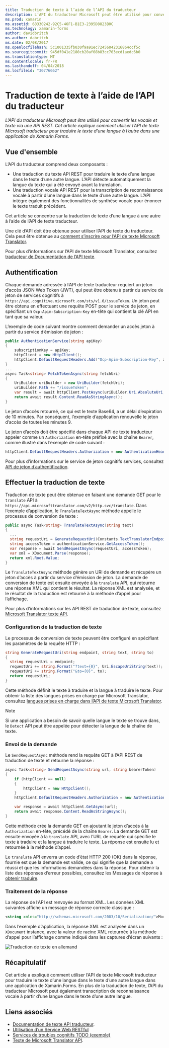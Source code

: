 ```yaml
---
title: Traduction de texte à l’aide de l’API du traducteur
description: L’API du traducteur Microsoft peut être utilisé pour convertir les vocale et texte via une API REST. Cet article explique comment utiliser l’API de texte Microsoft traducteur pour traduire le texte d’une langue à l’autre dans une application de Xamarin.Forms.
ms.prod: xamarin
ms.assetid: 68330242-92C5-46F1-B1E3-2395D8823B0C
ms.technology: xamarin-forms
author: davidbritch
ms.author: dabritch
ms.date: 02/08/2017
ms.openlocfilehash: 5c1001335fb030f9a91ec72456042316864ccf5c
ms.sourcegitcommit: 945df041e2180cb20af08b83cc703ecd1aedc6b0
ms.translationtype: MT
ms.contentlocale: fr-FR
ms.lasthandoff: 04/04/2018
ms.locfileid: "30776662"
---
```

# <a name="text-translation-using-the-translator-api"></a>Traduction de texte à l’aide de l’API du traducteur

_L’API du traducteur Microsoft peut être utilisé pour convertir les vocale et texte via une API REST. Cet article explique comment utiliser l’API de texte Microsoft traducteur pour traduire le texte d’une langue à l’autre dans une application de Xamarin.Forms._

## <a name="overview"></a>Vue d'ensemble

L’API du traducteur comprend deux composants :

- Une traduction du texte API REST pour traduire le texte d’une langue dans le texte d’une autre langue. L’API détecte automatiquement la langue du texte qui a été envoyé avant la translation.
- Une traduction vocale API REST pour la transcription de reconnaissance vocale à partir d’une langue dans le texte d’une autre langue. L’API intègre également des fonctionnalités de synthèse vocale pour énoncer le texte traduit précédent.

Cet article se concentre sur la traduction de texte d’une langue à une autre à l’aide de l’API de texte traducteur.

Une clé d’API doit être obtenue pour utiliser l’API de texte du traducteur. Cela peut être obtenue au [comment s’inscrire pour l’API de texte Microsoft Translator](/azure/cognitive-services/translator/translator-text-how-to-signup/).

Pour plus d’informations sur l’API de texte Microsoft Translator, consultez [traducteur de Documentation de l’API texte](/azure/cognitive-services/translator/).

## <a name="authentication"></a>Authentification

Chaque demande adressée à l’API de texte traducteur requiert un jeton d’accès JSON Web Token (JWT), qui peut être obtenu à partir du service de jeton de services cognitifs à `https://api.cognitive.microsoft.com/sts/v1.0/issueToken`. Un jeton peut être obtenu en effectuant une requête POST pour le service de jeton, en spécifiant un `Ocp-Apim-Subscription-Key` en-tête qui contient la clé API en tant que sa valeur.

L’exemple de code suivant montre comment demander un accès jeton à partir du service d’émission de jeton :

```csharp
public AuthenticationService(string apiKey)
{
    subscriptionKey = apiKey;
    httpClient = new HttpClient();
    httpClient.DefaultRequestHeaders.Add("Ocp-Apim-Subscription-Key", apiKey);
}
...
async Task<string> FetchTokenAsync(string fetchUri)
{
    UriBuilder uriBuilder = new UriBuilder(fetchUri);
    uriBuilder.Path += "/issueToken";
    var result = await httpClient.PostAsync(uriBuilder.Uri.AbsoluteUri, null);
    return await result.Content.ReadAsStringAsync();
}
```

Le jeton d’accès retourné, ce qui est le texte Base64, a un délai d’expiration de 10 minutes. Par conséquent, l’exemple d’application renouvelle le jeton d’accès de toutes les minutes 9.

Le jeton d’accès doit être spécifié dans chaque API de texte traducteur appeler comme un `Authorization` en-tête préfixé avec la chaîne `Bearer`, comme illustré dans l’exemple de code suivant :

```csharp
httpClient.DefaultRequestHeaders.Authorization = new AuthenticationHeaderValue("Bearer", bearerToken);
```

Pour plus d’informations sur le service de jeton cognitifs services, consultez [API de jeton d’authentification](http://docs.microsofttranslator.com/oauth-token.html).

## <a name="performing-text-translation"></a>Effectuer la traduction de texte

Traduction de texte peut être obtenue en faisant une demande GET pour le `translate` API à `https://api.microsofttranslator.com/v2/http.svc/translate`. Dans l’exemple d’application, le `TranslateTextAsync` méthode appelle le processus de conversion de texte :

```csharp
public async Task<string> TranslateTextAsync(string text)
{
  ...
  string requestUri = GenerateRequestUri(Constants.TextTranslatorEndpoint, text, "en", "de");
  string accessToken = authenticationService.GetAccessToken();
  var response = await SendRequestAsync(requestUri, accessToken);
  var xml = XDocument.Parse(response);
  return xml.Root.Value;
}
```

Le `TranslateTextAsync` méthode génère un URI de demande et récupère un jeton d’accès à partir du service d’émission de jeton. La demande de conversion de texte est ensuite envoyée à la `translate` API, qui retourne une réponse XML qui contient le résultat. La réponse XML est analysée, et le résultat de la traduction est retourné à la méthode d’appel pour l’affichage.

Pour plus d’informations sur les API REST de traduction de texte, consultez [Microsoft Translator texte API](http://docs.microsofttranslator.com/text-translate.html).

### <a name="configuring-text-translation"></a>Configuration de la traduction de texte

Le processus de conversion de texte peuvent être configuré en spécifiant les paramètres de la requête HTTP :

```csharp
string GenerateRequestUri(string endpoint, string text, string to)
{
  string requestUri = endpoint;
  requestUri += string.Format("?text={0}", Uri.EscapeUriString(text));
  requestUri += string.Format("&to={0}", to);
  return requestUri;
}
```

Cette méthode définit le texte à traduire et la langue à traduire le texte. Pour obtenir la liste des langues prises en charge par Microsoft Translator, consultez [langues prises en charge dans l’API de texte Microsoft Translator](/azure/cognitive-services/translator/languages/).

> [!NOTE]
> Si une application a besoin de savoir quelle langue le texte se trouve dans, le `Detect` API peut être appelée pour détecter la langue de la chaîne de texte.

### <a name="sending-the-request"></a>Envoi de la demande

Le `SendRequestAsync` méthode rend la requête GET à l’API REST de traduction de texte et retourne la réponse :

```csharp
async Task<string> SendRequestAsync(string url, string bearerToken)
{
    if (httpClient == null)
    {
        httpClient = new HttpClient();
    }
    httpClient.DefaultRequestHeaders.Authorization = new AuthenticationHeaderValue("Bearer", bearerToken);

    var response = await httpClient.GetAsync(url);
    return await response.Content.ReadAsStringAsync();
}
```

Cette méthode crée la demande GET en ajoutant le jeton d’accès à la `Authorization` en-tête, précédé de la chaîne `Bearer`. La demande GET est ensuite envoyée à la `translate` API, avec l’URL de requête qui spécifie le texte à traduire et la langue à traduire le texte. La réponse est ensuite lu et retournée à la méthode d’appel.

Le `translate` API enverra un code d’état HTTP 200 (OK) dans la réponse, fournie est que la demande est valide, ce qui signifie que la demande a réussi et que les informations demandées dans la réponse. Pour obtenir la liste des réponses d’erreur possibles, consultez les Messages de réponse à [obtenir traduire](http://docs.microsofttranslator.com/text-translate.html#!/default/get_Translate).

### <a name="processing-the-response"></a>Traitement de la réponse

La réponse de l’API est renvoyée au format XML. Les données XML suivantes affiche un message de réponse correcte classique :

```xml
<string xmlns="http://schemas.microsoft.com/2003/10/Serialization/">Morgen kaufen gehen ein</string>
```

Dans l’exemple d’application, la réponse XML est analysée dans un `XDocument` instance, avec la valeur de racine XML retournée à la méthode d’appel pour l’affichage comme indiqué dans les captures d’écran suivants :

![](text-translation-images/text-translation.png "Traduction de texte en allemand")

## <a name="summary"></a>Récapitulatif

Cet article a expliqué comment utiliser l’API de texte Microsoft traducteur pour traduire le texte d’une langue dans le texte d’une autre langue dans une application de Xamarin.Forms. En plus de la traduction de texte, l’API du traducteur Microsoft peut également transcription de reconnaissance vocale à partir d’une langue dans le texte d’une autre langue.

## <a name="related-links"></a>Liens associés

- [Documentation de texte API traducteur](/azure/cognitive-services/translator/).
- [Utilisation d’un Service Web RESTful](~/xamarin-forms/data-cloud/consuming/rest.md)
- [Services de troubles cognitifs TODO (exemple)](https://developer.xamarin.com/samples/xamarin-forms/WebServices/TodoCognitiveServices/)
- [Texte de Microsoft Translator API](http://docs.microsofttranslator.com/text-translate.html).
